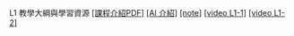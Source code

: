 L1 教學大綱與學習資源 
[[課程介紹PDF]](https://github.com/yam8572/IOT/blob/main/Lesson1%20Introduction/%E8%AA%B2%E7%A8%8B%E4%BB%8B%E7%B4%B9.pdf)
[[AI 介紹]](https://github.com/yam8572/IOT/blob/main/Lesson1%20Introduction/AI_ML%E7%B8%BD%E8%AB%96.pdf)
[[note]](https://github.com/yam8572/IOT/blob/main/Lesson1%20Introduction/README.md)
[[video L1-1]](https://youtu.be/xIAEHZvYadE) 
[[video L1-2]](https://youtu.be/J1BYvGg4f0o)
